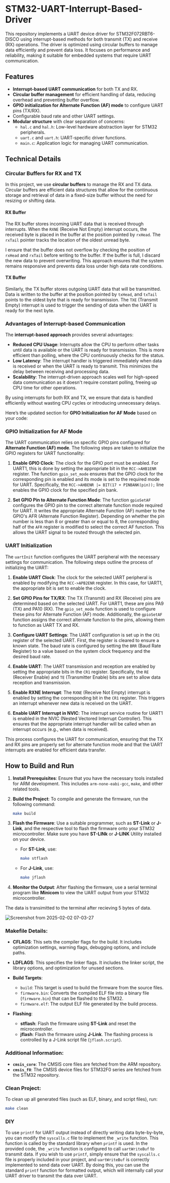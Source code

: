 
# STM32-UART-Interrupt-Based-Driver

This repository implements a UART device driver for STM32F072RBT6-DISCO using interrupt-based methods for both transmit (TX) and receive (RX) operations. The driver is optimized using circular buffers to manage data efficiently and prevent data loss. It focuses on performance and reliability, making it suitable for embedded systems that require UART communication.

## Features
- **Interrupt-based UART communication** for both TX and RX.
- **Circular buffer management** for efficient handling of data, reducing overhead and preventing buffer overflow.
- **GPIO initialization for Alternate Function (AF) mode** to configure UART pins (TX/RX).
- Configurable baud rate and other UART settings.
- **Modular structure** with clear separation of concerns:
  - `hal.c` and `hal.h`: Low-level hardware abstraction layer for STM32 peripherals.
  - `uart.c` and `uart.h`: UART-specific driver functions.
  - `main.c`: Application logic for managing UART communication.

## Technical Details

### Circular Buffers for RX and TX

In this project, we use **circular buffers** to manage the RX and TX data. Circular buffers are efficient data structures that allow for the continuous storage and retrieval of data in a fixed-size buffer without the need for resizing or shifting data. 

#### **RX Buffer**
The RX buffer stores incoming UART data that is received through interrupts. When the `RXNE` (Receive Not Empty) interrupt occurs, the received byte is placed in the buffer at the position pointed by `rxHead`. The `rxTail` pointer tracks the location of the oldest unread byte. 

I ensure that the buffer does not overflow by checking the position of `rxHead` and `rxTail` before writing to the buffer. If the buffer is full, I discard the new data to prevent overwriting. This approach ensures that the system remains responsive and prevents data loss under high data rate conditions.

#### **TX Buffer**
Similarly, the TX buffer stores outgoing UART data that will be transmitted. Data is written to the buffer at the position pointed by `txHead`, and `txTail` points to the oldest byte that is ready for transmission. The `TXE` (Transmit Empty) interrupt is used to trigger the sending of data when the UART is ready for the next byte.

### Advantages of Interrupt-based Communication

The **interrupt-based approach** provides several advantages:
- **Reduced CPU Usage**: Interrupts allow the CPU to perform other tasks until data is available or the UART is ready for transmission. This is more efficient than polling, where the CPU continuously checks for the status.
- **Low Latency**: The interrupt handler is triggered immediately when data is received or when the UART is ready to transmit. This minimizes the delay between receiving and processing data.
- **Scalability**: The interrupt-driven approach scales well for high-speed data communication as it doesn't require constant polling, freeing up CPU time for other operations.

By using interrupts for both RX and TX, we ensure that data is handled efficiently without wasting CPU cycles or introducing unnecessary delays.

Here’s the updated section for **GPIO Initialization for AF Mode** based on your code:


### GPIO Initialization for AF Mode

The UART communication relies on specific GPIO pins configured for **Alternate Function (AF) mode**. The following steps are taken to initialize the GPIO registers for UART functionality:

1. **Enable GPIO Clock**: The clock for the GPIO port must be enabled. For UART1, this is done by setting the appropriate bit in the `RCC->AHB1ENR` register. The function `gpio_set_mode` ensures that the GPIO clock for the corresponding pin is enabled and its mode is set to the required mode for UART. Specifically, the `RCC->AHBENR |= BIT(17 + PINBANK(pin));` line enables the GPIO clock for the specified pin bank.

2. **Set GPIO Pin to Alternate Function Mode**: The function `gpioSetAF` configures the GPIO pin to the correct alternate function mode required for UART. It writes the appropriate Alternate Function (AF) number to the GPIO's AFR (Alternate Function Register). Depending on whether the pin number is less than 8 or greater than or equal to 8, the corresponding half of the `AFR` register is modified to select the correct AF function. This allows the UART signal to be routed through the selected pin.

### UART Initialization

The `uartInit` function configures the UART peripheral with the necessary settings for communication. The following steps outline the process of initializing the UART:

1. **Enable UART Clock**: The clock for the selected UART peripheral is enabled by modifying the `RCC->APB2ENR` register. In this case, for UART1, the appropriate bit is set to enable the clock.

2. **Set GPIO Pins for TX/RX**: The TX (Transmit) and RX (Receive) pins are determined based on the selected UART. For UART1, these are pins PA9 (TX) and PA10 (RX). The `gpio_set_mode` function is used to configure these pins for Alternate Function (AF) mode. Additionally, the `gpioSetAF` function assigns the correct alternate function to the pins, allowing them to function as UART TX and RX.

3. **Configure UART Settings**: The UART configuration is set up in the `CR1` register of the selected UART. First, the register is cleared to ensure a known state. The baud rate is configured by setting the `BRR` (Baud Rate Register) to a value based on the system clock frequency and the desired baud rate.

4. **Enable UART**: The UART transmission and reception are enabled by setting the appropriate bits in the `CR1` register. Specifically, the `RE` (Receiver Enable) and `TE` (Transmitter Enable) bits are set to allow data reception and transmission. 

5. **Enable RXNE Interrupt**: The `RXNE` (Receive Not Empty) interrupt is enabled by setting the corresponding bit in the `CR1` register. This triggers an interrupt whenever new data is received on the UART.

6. **Enable UART Interrupt in NVIC**: The interrupt service routine for UART1 is enabled in the NVIC (Nested Vectored Interrupt Controller). This ensures that the appropriate interrupt handler will be called when an interrupt occurs (e.g., when data is received).

This process configures the UART for communication, ensuring that the TX and RX pins are properly set for alternate function mode and that the UART interrupts are enabled for efficient data transfer.

## How to Build and Run

1. **Install Prerequisites**: Ensure that you have the necessary tools installed for ARM development. This includes `arm-none-eabi-gcc`, `make`, and other related tools.

2. **Build the Project**:
    To compile and generate the firmware, run the following command:
    ```bash
    make build
    ```


3. **Flash the Firmware**: Use a suitable programmer, such as **ST-Link** or **J-Link**, and the respective tool to flash the firmware onto your STM32 microcontroller. Make sure you have **ST-LINk** or **J-LINK** Utility installed on your device.

    - For **ST-Link**, use:
        ```bash
        make stflash
        ```

    - For **J-Link**, use:
        ```bash
        make jflash
        ```

5. **Monitor the Output**: After flashing the firmware, use a serial terminal program like **Minicom** to view the UART output from your STM32 microcontroller.

The data is transimitted to the terminal after recieving 5 bytes of data.

![Screenshot from 2025-02-02 07-03-27](https://github.com/user-attachments/assets/b8a8370e-8512-4191-8d7f-6b12c11c4488)


### Makefile Details:

- **CFLAGS**: This sets the compiler flags for the build. It includes optimization settings, warning flags, debugging options, and include paths.
  
- **LDFLAGS**: This specifies the linker flags. It includes the linker script, the library options, and optimization for unused sections.

- **Build Targets**:
  - `build`: This target is used to build the firmware from the source files.
  - `firmware.bin`: Converts the compiled ELF file into a binary file (`firmware.bin`) that can be flashed to the STM32.
  - `firmware.elf`: The output ELF file generated by the build process.

- **Flashing**:
  - **stflash**: Flash the firmware using **ST-Link** and reset the microcontroller.
  - **jflash**: Flash the firmware using **J-Link**. The flashing process is controlled by a J-Link script file (`jflash.script`).

### Additional Information:

- **`cmsis_core`**: The CMSIS core files are fetched from the ARM repository.
- **`cmsis_f0`**: The CMSIS device files for STM32F0 series are fetched from the STM32 repository.

### Clean Project:

To clean up all generated files (such as ELF, binary, and script files), run:
```bash
make clean
```

### DIY

To use `printf` for UART output instead of directly writing data byte-by-byte, you can modify the `syscalls.c` file to implement the `_write` function. This function is called by the standard library when `printf` is used. In the provided code, the `_write` function is configured to call `uartWriteBuf` to transmit data. If you wish to use `printf`, simply ensure that the `syscalls.c` file is properly included in your project, and `uartWriteBuf` is correctly implemented to send data over UART. By doing this, you can use the standard `printf` function for formatted output, which will internally call your UART driver to transmit the data over UART.
